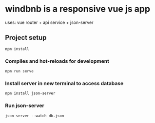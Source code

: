 # windbnb is a responsive vue js app 
uses: vue router + api service + json-server

## Project setup
```
npm install
```

### Compiles and hot-reloads for development
```
npm run serve
```

### Install server in new terminal to access database
```
npm install json-server
```

### Run json-server 
```
json-server --watch db.json
```

